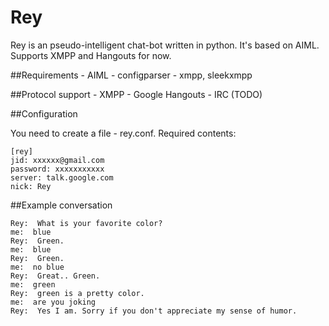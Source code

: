 Rey
===

Rey is an pseudo-intelligent chat-bot written in python. It's based on AIML. Supports XMPP and Hangouts for now.

##Requirements
    - AIML
    - configparser
    - xmpp, sleekxmpp

##Protocol support
    - XMPP
    - Google Hangouts
    - IRC (TODO)

##Configuration

You need to create a file - rey.conf. Required contents:
``` shell
[rey]
jid: xxxxxx@gmail.com
password: xxxxxxxxxxx
server: talk.google.com
nick: Rey
```

##Example conversation

``` shell
Rey:  What is your favorite color?
me:  blue
Rey:  Green.
me:  blue
Rey:  Green.
me:  no blue
Rey:  Great.. Green.
me:  green
Rey:  green is a pretty color.
me:  are you joking
Rey:  Yes I am. Sorry if you don't appreciate my sense of humor.
```
